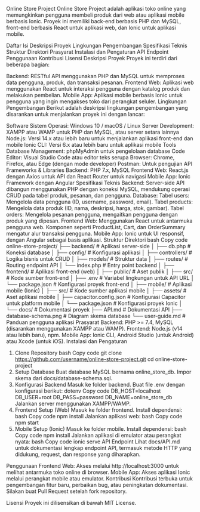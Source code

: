 Online Store Project
Online Store Project adalah aplikasi toko online yang memungkinkan pengguna membeli produk dari web atau aplikasi mobile berbasis Ionic. Proyek ini memiliki back-end berbasis PHP dan MySQL, front-end berbasis React untuk aplikasi web, dan Ionic untuk aplikasi mobile.

Daftar Isi
Deskripsi Proyek
Lingkungan Pengembangan
Spesifikasi Teknis
Struktur Direktori
Prasyarat
Instalasi dan Pengaturan
API Endpoint
Penggunaan
Kontribusi
Lisensi
Deskripsi Proyek
Proyek ini terdiri dari beberapa bagian:

Backend: RESTful API menggunakan PHP dan MySQL untuk memproses data pengguna, produk, dan transaksi pesanan.
Frontend Web: Aplikasi web menggunakan React untuk interaksi pengguna dengan katalog produk dan melakukan pembelian.
Mobile App: Aplikasi mobile berbasis Ionic untuk pengguna yang ingin mengakses toko dari perangkat seluler.
Lingkungan Pengembangan
Berikut adalah deskripsi lingkungan pengembangan yang disarankan untuk menjalankan proyek ini dengan lancar:

Software
Sistem Operasi: Windows 10 / macOS / Linux
Server Development: XAMPP atau WAMP untuk PHP dan MySQL, atau server setara lainnya
Node.js: Versi 14.x atau lebih baru untuk menjalankan aplikasi front-end dan mobile
Ionic CLI: Versi 6.x atau lebih baru untuk aplikasi mobile
Tools
Database Management: phpMyAdmin untuk pengelolaan database
Code Editor: Visual Studio Code atau editor teks serupa
Browser: Chrome, Firefox, atau Edge (dengan mode developer)
Postman: Untuk pengujian API
Frameworks & Libraries
Backend: PHP 7.x, MySQL
Frontend Web: React.js dengan Axios untuk API dan React Router untuk navigasi
Mobile App: Ionic Framework dengan Angular
Spesifikasi Teknis
Backend: Server-side API dibangun menggunakan PHP dengan koneksi MySQL, mendukung operasi CRUD pada tabel produk, pesanan, dan pengguna.
Database:
Tabel users: Mengelola data pengguna (ID, username, password, email).
Tabel products: Mengelola data produk (ID, nama, deskripsi, harga, stok, gambar).
Tabel orders: Mengelola pesanan pengguna, mengaitkan pengguna dengan produk yang dipesan.
Frontend Web: Menggunakan React untuk antarmuka pengguna web. Komponen seperti ProductList, Cart, dan OrderSummary mengatur alur transaksi pengguna.
Mobile App: Ionic untuk UI responsif, dengan Angular sebagai basis aplikasi.
Struktur Direktori
bash
Copy code
online-store-project/
├── backend/                        # Aplikasi server-side
│   ├── db.php                      # Koneksi database
│   ├── config/                     # Konfigurasi aplikasi
│   ├── controllers/                # Logika bisnis untuk CRUD
│   ├── models/                     # Struktur data
│   ├── routes/                     # Routing endpoint API
│   └── index.php                   # Entry point backend
│
├── frontend/                       # Aplikasi front-end (web)
│   ├── public/                     # Aset publik
│   ├── src/                        # Kode sumber front-end
│   ├── .env                        # Variabel lingkungan untuk API URL
│   └── package.json                # Konfigurasi proyek front-end
│
├── mobile/                         # Aplikasi mobile (Ionic)
│   ├── src/                        # Kode sumber aplikasi mobile
│   ├── assets/                     # Aset aplikasi mobile
│   ├── capacitor.config.json       # Konfigurasi Capacitor untuk platform mobile
│   └── package.json                # Konfigurasi proyek Ionic
│
└── docs/                           # Dokumentasi proyek
    ├── API.md                      # Dokumentasi API
    ├── database-schema.png         # Diagram skema database
    └── user-guide.md               # Panduan pengguna aplikasi
Prasyarat
Backend: PHP >= 7.4, MySQL (disarankan menggunakan XAMPP atau WAMP).
Frontend: Node.js (v14 atau lebih baru), npm.
Mobile App: Ionic CLI, Android Studio (untuk Android) atau Xcode (untuk iOS).
Instalasi dan Pengaturan
1. Clone Repository
bash
Copy code
git clone https://github.com/username/online-store-project.git
cd online-store-project
2. Setup Database
Buat database MySQL bernama online_store_db.
Impor skema dari docs/database-schema.sql.
3. Konfigurasi Backend
Masuk ke folder backend.
Buat file .env dengan konfigurasi berikut:
dotenv
Copy code
DB_HOST=localhost
DB_USER=root
DB_PASS=password
DB_NAME=online_store_db
Jalankan server menggunakan XAMPP/WAMP.
4. Frontend Setup (Web)
Masuk ke folder frontend.
Install dependensi:
bash
Copy code
npm install
Jalankan aplikasi web:
bash
Copy code
npm start
5. Mobile Setup (Ionic)
Masuk ke folder mobile.
Install dependensi:
bash
Copy code
npm install
Jalankan aplikasi di emulator atau perangkat nyata:
bash
Copy code
ionic serve
API Endpoint
Lihat docs/API.md untuk dokumentasi lengkap endpoint API, termasuk metode HTTP yang didukung, request, dan response yang diharapkan.

Penggunaan
Frontend Web: Akses melalui http://localhost:3000 untuk melihat antarmuka toko online di browser.
Mobile App: Akses aplikasi Ionic melalui perangkat mobile atau emulator.
Kontribusi
Kontribusi terbuka untuk pengembangan fitur baru, perbaikan bug, atau peningkatan dokumentasi. Silakan buat Pull Request setelah fork repository.

Lisensi
Proyek ini dilisensikan di bawah MIT License.

